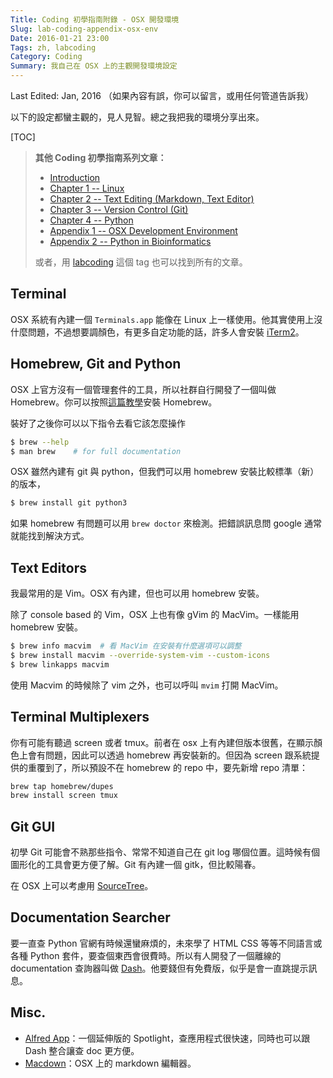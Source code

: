 ```yaml
---
Title: Coding 初學指南附錄 - OSX 開發環境
Slug: lab-coding-appendix-osx-env
Date: 2016-01-21 23:00
Tags: zh, labcoding
Category: Coding
Summary: 我自己在 OSX 上的主觀開發環境設定
---
```


Last Edited: Jan, 2016 （如果內容有誤，你可以留言，或用任何管道告訴我）

以下的設定都蠻主觀的，見人見智。總之我把我的環境分享出來。

[TOC]

> **其他 Coding 初學指南系列文章：**
>
> - [Introduction][intro]
> - [Chapter 1 -- Linux][chp1-linux]
> - [Chapter 2 -- Text Editing (Markdown, Text Editor)][chp2-text-editing]
> - [Chapter 3 -- Version Control (Git)][chp3-git]
> - [Chapter 4 -- Python][chp4-python]
> - [Appendix 1 -- OSX Development Environment][apx0-osx]
> - [Appendix 2 -- Python in Bioinformatics][apx1-bioinfo]
>
> 或者，用 [labcoding](/tag/labcoding.html) 這個 tag 也可以找到所有的文章。

[intro]: {filename}0121_lab_coding_intro.md
[chp1-linux]: {filename}0121_lab_coding_linux.md
[chp2-text-editing]: {filename}0121_lab_coding_text_editing.md
[chp3-git]: {filename}0121_lab_coding_version_control.md
[chp4-python]: {filename}0121_lab_coding_python.md
[apx0-osx]: {filename}0121_lab_coding_a_osx_env.md
[apx1-bioinfo]: {filename}0121_lab_coding_a_bioinfo_python.md



## Terminal
OSX 系統有內建一個 `Terminals.app` 能像在 Linux 上一樣使用。他其實使用上沒什麼問題，不過想要調顏色，有更多自定功能的話，許多人會安裝 [iTerm2]。

[iTerm2]: http://iterm2.com/

## Homebrew, Git and Python
OSX 上官方沒有一個管理套件的工具，所以社群自行開發了一個叫做 Homebrew。你可以按照[這篇教學][django-girl-taipei-env]安裝 Homebrew。

裝好了之後你可以以下指令去看它該怎麼操作

~~~bash
$ brew --help
$ man brew    # for full documentation
~~~

OSX 雖然內建有 git 與 python，但我們可以用 homebrew 安裝比較標準（新）的版本，

~~~bash
$ brew install git python3
~~~

如果 homebrew 有問題可以用 `brew doctor` 來檢測。把錯誤訊息問 google 通常就能找到解決方式。

[django-girl-taipei-env]: http://djangogirlstaipei.herokuapp.com/tutorials/installation/


## Text Editors
我最常用的是 Vim。OSX 有內建，但也可以用 homebrew 安裝。

除了 console based 的 Vim，OSX 上也有像 gVim 的 MacVim。一樣能用 homebrew 安裝。

~~~bash
$ brew info macvim  # 看 MacVim 在安裝有什麼選項可以調整
$ brew install macvim --override-system-vim --custom-icons
$ brew linkapps macvim
~~~

使用 Macvim 的時候除了 vim 之外，也可以呼叫 `mvim` 打開 MacVim。


## Terminal Multiplexers
你有可能有聽過 screen 或者 tmux。前者在 osx 上有內建但版本很舊，在顯示顏色上會有問題，因此可以透過 homebrew 再安裝新的。但因為 screen 跟系統提供的重覆到了，所以預設不在 homebrew 的 repo 中，要先新增 repo 清單：

~~~bash
brew tap homebrew/dupes
brew install screen tmux
~~~


## Git GUI
初學 Git 可能會不熟那些指令、常常不知道自己在 git log 哪個位置。這時候有個圖形化的工具會更方便了解。Git 有內建一個 gitk，但比較陽春。

在 OSX 上可以考慮用 [SourceTree](http://www.sourcetreeapp.com/)。


## Documentation Searcher
要一直查 Python 官網有時候還蠻麻煩的，未來學了 HTML CSS 等等不同語言或各種 Python 套件，要查個東西會很費時。所以有人開發了一個離線的 documentation 查詢器叫做 [Dash](http://kapeli.com/dash)。他要錢但有免費版，似乎是會一直跳提示訊息。


## Misc.

- [Alfred App](http://www.alfredapp.com/)：一個延伸版的 Spotlight，查應用程式很快速，同時也可以跟 Dash 整合讓查 doc 更方便。
- [Macdown](http://macdown.uranusjr.com/)：OSX 上的 markdown 編輯器。
